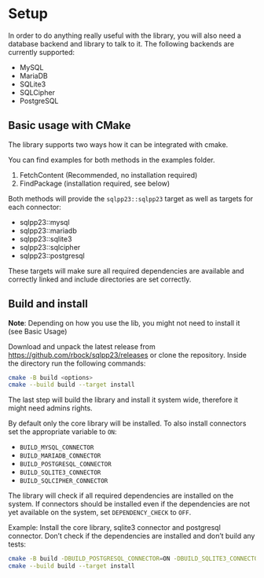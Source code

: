 # Setup

In order to do anything really useful with the library, you will also need a
database backend and library to talk to it. The following backends are currently
supported:

- MySQL
- MariaDB
- SQLite3
- SQLCipher
- PostgreSQL

## Basic usage with CMake

The library supports two ways how it can be integrated with cmake.

You can find examples for both methods in the examples folder.

1. FetchContent (Recommended, no installation required)
1. FindPackage (installation required, see below)

Both methods will provide the `sqlpp23::sqlpp23` target as well as targets for
each connector:

- sqlpp23::mysql
- sqlpp23::mariadb
- sqlpp23::sqlite3
- sqlpp23::sqlcipher
- sqlpp23::postgresql

These targets will make sure all required dependencies are available and
correctly linked and include directories are set correctly.

## Build and install

**Note**: Depending on how you use the lib, you might not need to install it
(see Basic Usage)

Download and unpack the latest release from
https://github.com/rbock/sqlpp23/releases or clone the repository. Inside the
directory run the following commands:

```bash
cmake -B build <options>
cmake --build build --target install
```

The last step will build the library and install it system wide, therefore it
might need admins rights.

By default only the core library will be installed. To also install connectors
set the appropriate variable to `ON`:

- `BUILD_MYSQL_CONNECTOR`
- `BUILD_MARIADB_CONNECTOR`
- `BUILD_POSTGRESQL_CONNECTOR`
- `BUILD_SQLITE3_CONNECTOR`
- `BUILD_SQLCIPHER_CONNECTOR`

The library will check if all required dependencies are installed on the system.
If connectors should be installed even if the dependencies are not yet available
on the system, set `DEPENDENCY_CHECK` to `OFF`.

Example: Install the core library, sqlite3 connector and postgresql connector.
Don’t check if the dependencies are installed and don’t build any tests:

```bash
cmake -B build -DBUILD_POSTGRESQL_CONNECTOR=ON -DBUILD_SQLITE3_CONNECTOR=ON -DDEPENDENCY_CHECK=OFF -DBUILD_TESTING=OFF
cmake --build build --target install
```
